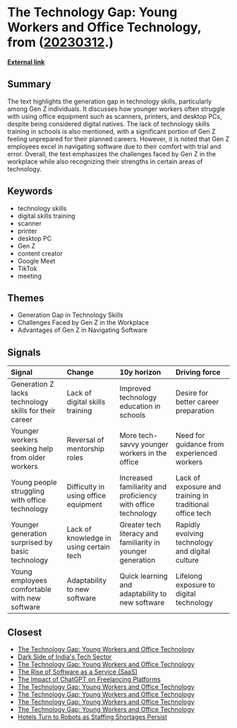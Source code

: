 # __The Technology Gap: Young Workers and Office Technology__, from ([20230312](https://kghosh.substack.com/p/20230312).)

__[External link](https://www.pcgamer.com/young-workers-dont-know-how-to-use-office-printers-scanners-ancient-desktop-pcs/)__



## Summary

The text highlights the generation gap in technology skills, particularly among Gen Z individuals. It discusses how younger workers often struggle with using office equipment such as scanners, printers, and desktop PCs, despite being considered digital natives. The lack of technology skills training in schools is also mentioned, with a significant portion of Gen Z feeling unprepared for their planned careers. However, it is noted that Gen Z employees excel in navigating software due to their comfort with trial and error. Overall, the text emphasizes the challenges faced by Gen Z in the workplace while also recognizing their strengths in certain areas of technology.

## Keywords

* technology skills
* digital skills training
* scanner
* printer
* desktop PC
* Gen Z
* content creator
* Google Meet
* TikTok
* meeting

## Themes

* Generation Gap in Technology Skills
* Challenges Faced by Gen Z in the Workplace
* Advantages of Gen Z in Navigating Software

## Signals

| Signal                                                | Change                                  | 10y horizon                                                  | Driving force                                            |
|:------------------------------------------------------|:----------------------------------------|:-------------------------------------------------------------|:---------------------------------------------------------|
| Generation Z lacks technology skills for their career | Lack of digital skills training         | Improved technology education in schools                     | Desire for better career preparation                     |
| Younger workers seeking help from older workers       | Reversal of mentorship roles            | More tech-savvy younger workers in the office                | Need for guidance from experienced workers               |
| Young people struggling with office technology        | Difficulty in using office equipment    | Increased familiarity and proficiency with office technology | Lack of exposure and training in traditional office tech |
| Younger generation surprised by basic technology      | Lack of knowledge in using certain tech | Greater tech literacy and familiarity in younger generation  | Rapidly evolving technology and digital culture          |
| Young employees comfortable with new software         | Adaptability to new software            | Quick learning and adaptability to new software              | Lifelong exposure to digital technology                  |

## Closest

* [The Technology Gap: Young Workers and Office Technology](5ae1107c845692a2acadc6565babc91b)
* [Dark Side of India's Tech Sector](6ed5fdeafa587adf125587208fb0e01b)
* [The Technology Gap: Young Workers and Office Technology](5ae1107c845692a2acadc6565babc91b)
* [The Rise of Software as a Service (SaaS)](62f0c80f0091e9b15465cd516137b05e)
* [The Impact of ChatGPT on Freelancing Platforms](16ae389e81ec87fdaaf271c38e3cb1e9)
* [The Technology Gap: Young Workers and Office Technology](5ae1107c845692a2acadc6565babc91b)
* [The Technology Gap: Young Workers and Office Technology](5ae1107c845692a2acadc6565babc91b)
* [The Technology Gap: Young Workers and Office Technology](5ae1107c845692a2acadc6565babc91b)
* [The Technology Gap: Young Workers and Office Technology](5ae1107c845692a2acadc6565babc91b)
* [Hotels Turn to Robots as Staffing Shortages Persist](b35030f7ffb9e082dea84058ac63f3ca)